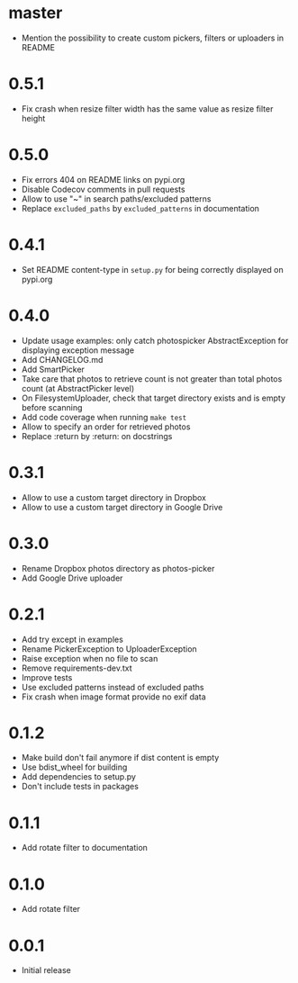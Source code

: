 # master
* Mention the possibility to create custom pickers, filters or uploaders in README

# 0.5.1
* Fix crash when resize filter width has the same value as resize filter height

# 0.5.0
* Fix errors 404 on README links on pypi.org
* Disable Codecov comments in pull requests
* Allow to use "~" in search paths/excluded patterns
* Replace `excluded_paths` by `excluded_patterns` in documentation

# 0.4.1
* Set README content-type in `setup.py` for being correctly displayed on pypi.org

# 0.4.0
* Update usage examples: only catch photospicker AbstractException for displaying exception message
* Add CHANGELOG.md
* Add SmartPicker
* Take care that photos to retrieve count is not greater than total photos count (at AbstractPicker level)
* On FilesystemUploader, check that target directory exists and is empty before scanning
* Add code coverage when running `make test`
* Allow to specify an order for retrieved photos
* Replace :return by :return: on docstrings

# 0.3.1
* Allow to use a custom target directory in Dropbox
* Allow to use a custom target directory in Google Drive

# 0.3.0
* Rename Dropbox photos directory as photos-picker
* Add Google Drive uploader

# 0.2.1
* Add try except in examples
* Rename PickerException to UploaderException
* Raise exception when no file to scan
* Remove requirements-dev.txt
* Improve tests
* Use excluded patterns instead of excluded paths
* Fix crash when image format provide no exif data

# 0.1.2
* Make build don't fail anymore if dist content is empty
* Use bdist_wheel for building
* Add dependencies to setup.py
* Don't include tests in packages

# 0.1.1
* Add rotate filter to documentation

# 0.1.0
* Add rotate filter

# 0.0.1
* Initial release